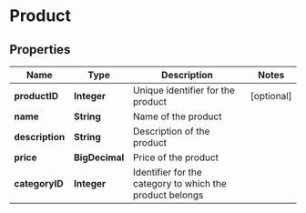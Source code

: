 

# Product


## Properties

| Name | Type | Description | Notes |
|------------ | ------------- | ------------- | -------------|
|**productID** | **Integer** | Unique identifier for the product |  [optional] |
|**name** | **String** | Name of the product |  |
|**description** | **String** | Description of the product |  |
|**price** | **BigDecimal** | Price of the product |  |
|**categoryID** | **Integer** | Identifier for the category to which the product belongs |  |



